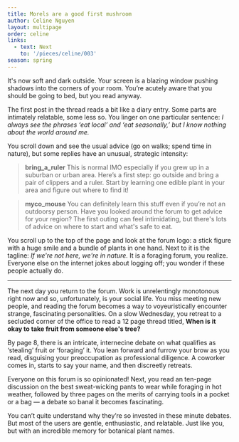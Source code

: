```yaml
---
title: Morels are a good first mushroom
author: Celine Nguyen
layout: multipage
order: celine
links:
  - text: Next
    to: '/pieces/celine/003'
season: spring
---
```


It's now soft and dark outside. Your screen is a blazing window pushing shadows into the corners of your room. You’re acutely aware that you should be going to bed, but you read anyway.

The first post in the thread reads a bit like a diary entry. Some parts are intimately relatable, some less so. You linger on one particular sentence: *I always see the phrases ‘eat local’ and ‘eat seasonally,’ but I know nothing about the world around me.*

You scroll down and see the usual advice (go on walks; spend time in nature), but some replies have an unusual, strategic intensity:

> **bring_a_ruler** This is normal IMO especially if you grew up in a suburban or urban area. Here’s a first step: go outside and bring a pair of clippers and a ruler. Start by learning one edible plant in your area and figure out where to find it!

> **myco_mouse** You can definitely learn this stuff even if you’re not an outdoorsy person. Have you looked around the forum to get advice for your region? The first outing can feel intimidating, but there's lots of advice on where to start and what's safe to eat.

You scroll up to the top of the page and look at the forum logo: a stick figure with a huge smile and a bundle of plants in one hand. Next to it is the tagline: *If we're not here, we're in nature.* It is a foraging forum, you realize. Everyone else on the internet jokes about logging off; you wonder if these people actually do.

---

The next day you return to the forum. Work is unrelentingly monotonous right now and so, unfortunately, is your social life. You miss meeting new people, and reading the forum becomes a way to voyeuristically encounter strange, fascinating personalities. On a slow Wednesday, you retreat to a secluded corner of the office to read a 12 page thread titled, **When is it okay to take fruit from someone else's tree?**

By page 8, there is an intricate, internecine debate on what qualifies as ‘stealing’ fruit or ‘foraging’ it. You lean forward and furrow your brow as you read, disguising your preoccupation as professional diligence. A coworker comes in, starts to say your name, and then discreetly retreats.

Everyone on this forum is so opinionated! Next, you read an ten-page discussion on the best sweat-wicking pants to wear while foraging in hot weather, followed by three pages on the merits of carrying tools in a pocket or a bag — a debate so banal it becomes fascinating.

You can’t quite understand why they’re so invested in these minute debates. But most of the users are gentle, enthusiastic, and relatable. Just like you, but with an incredible memory for botanical plant names.
